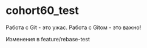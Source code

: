 # cohort60_test
Работа с Git - это ужас.
Работа с Gitом - это важно!

Изменения в feature/rebase-test
